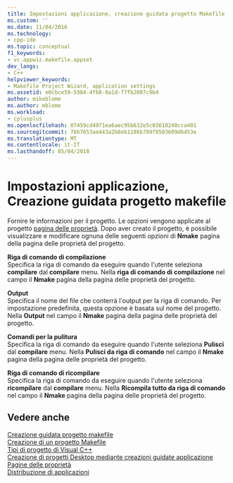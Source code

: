 ```yaml
---
title: Impostazioni applicazione, creazione guidata progetto Makefile | Documenti Microsoft
ms.custom: ''
ms.date: 11/04/2016
ms.technology:
- cpp-ide
ms.topic: conceptual
f1_keywords:
- vc.appwiz.makefile.appset
dev_langs:
- C++
helpviewer_keywords:
- Makefile Project Wizard, application settings
ms.assetid: e0cbce59-5984-4f68-8a1d-f7fb2007c9b4
author: mikeblome
ms.author: mblome
ms.workload:
- cplusplus
ms.openlocfilehash: 07459cd4971ea6aec95b632e5c03618248cca401
ms.sourcegitcommit: 76b7653ae443a2b8eb1186b789f8503609d6453e
ms.translationtype: MT
ms.contentlocale: it-IT
ms.lasthandoff: 05/04/2018
---
```

# <a name="application-settings-makefile-project-wizard"></a>Impostazioni applicazione, Creazione guidata progetto makefile
Fornire le informazioni per il progetto. Le opzioni vengono applicate al progetto [pagina delle proprietà](../ide/working-with-project-properties.md). Dopo aver creato il progetto, è possibile visualizzare e modificare ognuna delle seguenti opzioni di **Nmake** pagina della pagina delle proprietà del progetto.  
  
 **Riga di comando di compilazione**  
 Specifica la riga di comando da eseguire quando l'utente seleziona **compilare** dal **compilare** menu. Nella **riga di comando di compilazione** nel campo il **Nmake** pagina della pagina delle proprietà del progetto.  
  
 **Output**  
 Specifica il nome del file che conterrà l'output per la riga di comando. Per impostazione predefinita, questa opzione è basata sul nome del progetto. Nella **Output** nel campo il **Nmake** pagina della pagina delle proprietà del progetto.  
  
 **Comandi per la pulitura**  
 Specifica la riga di comando da eseguire quando l'utente seleziona **Pulisci** dal **compilare** menu. Nella **Pulisci da riga di comando** nel campo il **Nmake** pagina della pagina delle proprietà del progetto.  
  
 **Riga di comando di ricompilare**  
 Specifica la riga di comando da eseguire quando l'utente seleziona **ricompilare** dal **compilare** menu. Nella **Ricompila tutto da riga di comando** nel campo il **Nmake** pagina della pagina delle proprietà del progetto.  
  
## <a name="see-also"></a>Vedere anche  
 [Creazione guidata progetto makefile](../ide/makefile-project-wizard.md)   
 [Creazione di un progetto Makefile](../ide/creating-a-makefile-project.md)   
 [Tipi di progetto di Visual C++](../ide/visual-cpp-project-types.md)   
 [Creazione di progetti Desktop mediante creazioni guidate applicazione](../ide/creating-desktop-projects-by-using-application-wizards.md)   
 [Pagine delle proprietà](../ide/property-pages-visual-cpp.md)   
 [Distribuzione di applicazioni](http://msdn.microsoft.com/en-us/4ff8881d-0daf-47e7-bfe7-774c625031b4)